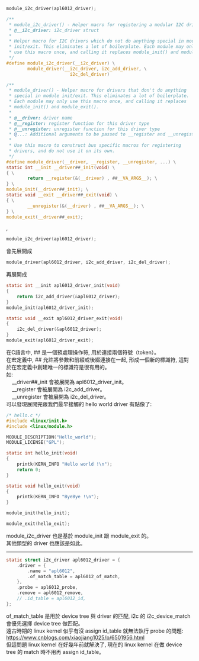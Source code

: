 ```c
module_i2c_driver(apl6012_driver);
```
```c
/**
 * module_i2c_driver() - Helper macro for registering a modular I2C driver
 * @__i2c_driver: i2c_driver struct
 *
 * Helper macro for I2C drivers which do not do anything special in module
 * init/exit. This eliminates a lot of boilerplate. Each module may only
 * use this macro once, and calling it replaces module_init() and module_exit()
 */
#define module_i2c_driver(__i2c_driver) \
        module_driver(__i2c_driver, i2c_add_driver, \
                        i2c_del_driver)
```
```c
/**
 * module_driver() - Helper macro for drivers that don't do anything
 * special in module init/exit. This eliminates a lot of boilerplate.
 * Each module may only use this macro once, and calling it replaces
 * module_init() and module_exit().
 *
 * @__driver: driver name
 * @__register: register function for this driver type
 * @__unregister: unregister function for this driver type
 * @...: Additional arguments to be passed to __register and __unregister.
 *
 * Use this macro to construct bus specific macros for registering
 * drivers, and do not use it on its own.
 */
#define module_driver(__driver, __register, __unregister, ...) \
static int __init __driver##_init(void) \
{ \
        return __register(&(__driver) , ##__VA_ARGS__); \
} \
module_init(__driver##_init); \
static void __exit __driver##_exit(void) \
{ \
        __unregister(&(__driver) , ##__VA_ARGS__); \
} \
module_exit(__driver##_exit);
```
,  
```c
module_i2c_driver(apl6012_driver);
```
會先展開成
```c
module_driver(apl6012_driver, i2c_add_driver, i2c_del_driver);
```
再展開成
```c
static int __init apl6012_driver_init(void)
{
    return i2c_add_driver(&apl6012_driver);
}
module_init(apl6012_driver_init);

static void __exit apl6012_driver_exit(void)
{
    i2c_del_driver(&apl6012_driver);
}
module_exit(apl6012_driver_exit);
```
在C語言中, ## 是一個預處理操作符, 用於連接兩個符號（token）。  
在宏定義中, ## 允許將參數和前綴或後綴連接在一起, 形成一個新的標識符, 這對於在宏定義中創建唯一的標識符是很有用的。  
如:  
&nbsp;&nbsp;&nbsp;&nbsp;__driver##_init 會被展開為 apl6012_driver_init。  
&nbsp;&nbsp;&nbsp;&nbsp;__register 會被展開為 i2c_add_driver。  
&nbsp;&nbsp;&nbsp;&nbsp;__unregister 會被展開為 i2c_del_driver。  
可以發現展開完跟我們最早接觸的 hello world driver 有點像了:
```c
/* hello.c */
#include <linux/init.h>
#include <linux/module.h>

MODULE_DESCRIPTION("Hello_world");
MODULE_LICENSE("GPL");

static int hello_init(void)
{
    printk(KERN_INFO "Hello world !\n");
    return 0;
}

static void hello_exit(void)
{
    printk(KERN_INFO "ByeBye !\n");
}

module_init(hello_init);

module_exit(hello_exit);
```
module_i2c_driver 也是基於 module_init 跟 module_exit 的。  
其他類型的 driver 也應該是如此。  
  
-------------------------------------------------------------  

```c
static struct i2c_driver apl6012_driver = {
	.driver = {
		.name = "apl6012",
		.of_match_table = apl6012_of_match,
	},
	.probe = apl6012_probe,
	.remove = apl6012_remove,
	// .id_table = apl6012_id,
};
```
of_match_table 是用於 device tree 與 driver 的匹配, i2c 的 i2c_device_match 會優先選擇 device tree 做匹配。  
遠古時期的 linux kernel 似乎有沒 assign id_table 就無法執行 probe 的問題:  
https://www.cnblogs.com/xiaojiang1025/p/6501956.html  
但這問題 linux kernel 在好幾年前就解決了, 現在的 linux kernel 在做 device tree 的 match 時不用再 assign id_table。
